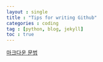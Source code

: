 ```yaml
---
layout : single
title : "Tips for writing Github"
categories : coding
tag : [python, blog, jekyll]
toc : true
---
```


[마크다운 문법](https://teddylee777.github.io/jekyll/Jekyll-%EC%82%AC%EC%9A%A9%EC%9D%84-%EC%9C%84%ED%95%9C-markdown-%EB%AC%B8%EB%B2%95/)

